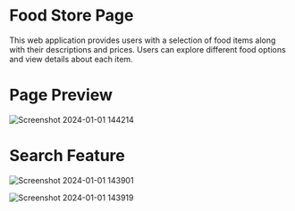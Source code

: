 # Food Store Page

This web application provides users with a selection of food items along with their descriptions and prices. Users can explore different food options and view details about each item.

# Page Preview

![Screenshot 2024-01-01 144214](https://github.com/rohan1112/React-Projects/assets/94182713/7086b01a-0e27-4867-af91-3fff04ec27ed)

# Search Feature

![Screenshot 2024-01-01 143901](https://github.com/rohan1112/React-Projects/assets/94182713/9e7a2551-6f49-4349-892f-d510ecc8d25a)

![Screenshot 2024-01-01 143919](https://github.com/rohan1112/React-Projects/assets/94182713/20c82ad4-6ef3-4d44-9f85-60cb6496765a)
